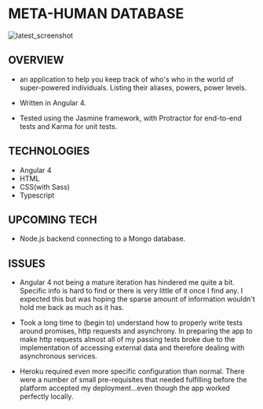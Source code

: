 # META-HUMAN DATABASE

![latest_screenshot](https://user-images.githubusercontent.com/24227633/30244513-f945569e-95b6-11e7-844e-63df378c4030.gif)


## OVERVIEW

- an application to help you keep track of who's who in the world of super-powered individuals. Listing their aliases, powers, power levels.

- Written in Angular 4.

- Tested using the Jasmine framework, with Protractor for end-to-end tests and Karma for unit tests.

## TECHNOLOGIES

- Angular 4
- HTML
- CSS(with Sass)
- Typescript

## UPCOMING TECH

- Node.js backend connecting to a Mongo database.

## ISSUES

- Angular 4 not being a mature iteration has hindered me quite a bit. Specific info is hard to find or there is very little of it once I find any. I expected this but was hoping the sparse amount of information wouldn't hold me back as much as it has.

- Took a long time to (begin to) understand how to properly write tests around promises, http requests and asynchrony. In preparing the app to make http requests almost all of my passing tests broke due to the implementation of accessing external data and therefore dealing with asynchronous services.

- Heroku required even more specific configuration than normal. There were a number of small pre-requisites that needed fulfilling before the platform accepted my deployment...even though the app worked perfectly locally.
